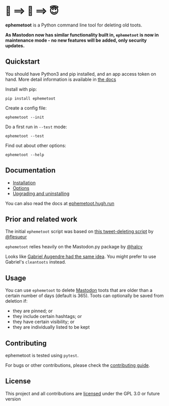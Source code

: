 # 🥳 ==> 🧼 ==> 😇

**ephemetoot** is a Python command line tool for deleting old toots.

**As Mastodon now has similar functionality built in, `ephemetoot` is now in maintenance mode - no new features will be added, only security updates.**

## Quickstart

You should have Python3 and pip installed, and an app access token on hand. More detail information is available in [the docs](https://ephemetoot.hugh.run)

Install with pip:
```shell
pip install ephemetoot
```
Create a config file:
```shell
ephemetoot --init
```
Do a first run in `--test` mode:
```shell
ephemetoot --test
```
Find out about other options:
```shell
ephemetoot --help
```

## Documentation
* [Installation](./docs/install.md)
* [Options](./docs/options.md)
* [Upgrading and uninstalling](./docs/upgrade.md)

You can also read the docs at [ephemetoot.hugh.run](https://ephemetoot.hugh.run)

## Prior and related work
The initial `ephemetoot` script was based on [this tweet-deleting script](https://gist.github.com/flesueur/bcb2d9185b64c5191915d860ad19f23f) by [@flesueur](https://github.com/flesueur)

`ephemetoot` relies heavily on the Mastodon.py package by [@halcy](https://github.com/halcy)

Looks like [Gabriel Augendre had the same idea](https://git.augendre.info/gaugendre/cleantoots). You might prefer to use Gabriel's `cleantoots` instead.

## Usage
You can use `ephemetoot` to delete [Mastodon](https://github.com/tootsuite/mastodon) toots that are older than a certain number of days (default is 365). Toots can optionally be saved from deletion if:
* they are pinned; or
* they include certain hashtags; or
* they have certain visibility; or
* they are individually listed to be kept

## Contributing
ephemetoot is tested using `pytest`.

For bugs or other contributions, please check the [contributing guide](./docs/contributing.md).

## License
This project and all contributions are [licensed](./LICENSE) under the GPL 3.0 or future version

